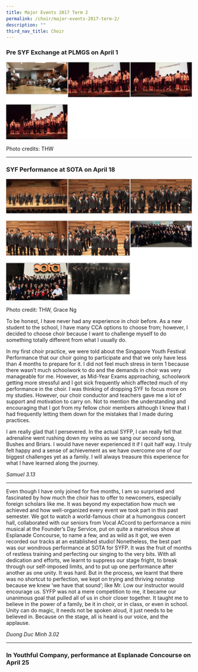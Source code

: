 ```yaml
---
title: Major Events 2017 Term 2
permalink: /choir/major-events-2017-term-2/
description: ""
third_nav_title: Choir
---
```

### Pre SYF Exchange at PLMGS on April 1

![](/images/2017%20Term%202-1.png)

Photo credits: THW

* * * 

### SYF Performance at SOTA on April 18

![](/images/2017%20Term%202-2.png)

Photo credit: THW, Grace Ng

To be honest, I have never had any experience in choir before. As a new student to the school, I have many CCA options to choose from; however, I decided to choose choir because I want to challenge myself to do something totally different from what I usually do.

In my first choir practice, we were told about the Singapore Youth Festival Performance that our choir going to participate and that we only have less than 4 months to prepare for it. I did not feel much stress in term 1 because there wasn’t much schoolwork to do and the demands in choir was very manageable for me. However, as Mid-Year Exams approaching, schoolwork getting more stressful and I got sick frequently which affected much of my performance in the choir. I was thinking of dropping SYF to focus more on my studies. However, our choir conductor and teachers gave me a lot of support and motivation to carry on. Not to mention the understanding and encouraging that I got from my fellow choir members although I knew that I had frequently letting them down for the mistakes that I made during practices.

I am really glad that I persevered. In the actual SYFP, I can really fell that adrenaline went rushing down my veins as we sang our second song, Bushes and Briars. I would have never experienced it if I quit half way. I truly felt happy and a sense of achievement as we have overcome one of our biggest challenges yet as a family. I will always treasure this experience for what I have learned along the journey.

*Samuel 3.13*

* * *

Even though I have only joined for five months, I am so surprised and fascinated by how much the choir has to offer to newcomers, especially foreign scholars like me. It was beyond my expectation how much we achieved and how well-organized every event we took part in this past semester. We got to watch a world-famous choir at a humongous concert hall, collaborated with our seniors from Vocal ACcord to performance a mini musical at the Founder’s Day Service, put on quite a marvelous show at Esplanade Concourse, to name a few, and as wild as it got, we even recorded our tracks at an established studio! Nonetheless, the best part was our wondrous performance at SOTA for SYFP. It was the fruit of months of restless training and perfecting our singing to the very bits. With all dedication and efforts, we learnt to suppress our stage fright, to break through our self-imposed limits, and to put up one performance after another as one unity. It was hard. But in the process, we learnt that there was no shortcut to perfection, we kept on trying and thriving nonstop because we knew ‘we have that sound’; like Mr. Low our instructor would encourage us. SYFP was not a mere competition to me, it became our unanimous goal that pulled all of us in choir closer together. It taught me to believe in the power of a family, be it in choir, or in class, or even in school. Unity can do magic, it needs not be spoken aloud, it just needs to be believed in. Because on the stage, all is heard is our voice, and the applause.

*Duong Duc Minh 3.02*

* * *

### In Youthful Company, performance at Esplanade Concourse on April 25

